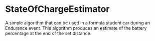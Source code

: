 # StateOfChargeEstimator
A simple algorithm that can be used in a formula student car during an Endurance event. This algorithm produces an estimate of the battery percentage at the end of the set distance.

